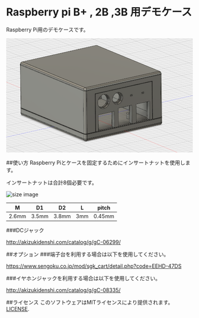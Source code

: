 Raspberry pi B+ , 2B ,3B 用デモケース
=====================================================
Raspberry Pi用のデモケースです。

![demo case image](./Case.png "demo case image.")

##使い方
Raspberry Piとケースを固定するためにインサートナットを使用します。

インサートナットは合計8個必要です。

![size image](http://www.hirosugi-net.co.jp/img/category/4/14131314-4.gif)

|M|D1|D2|L|pitch|
|:--:|:--:|:--:|:--:|:--:|
|2.6mm|3.5mm|3.8mm|3mm|0.45mm|

###DCジャック

http://akizukidenshi.com/catalog/g/gC-06299/

##オプション
###端子台を利用する場合は以下を使用してください。

https://www.sengoku.co.jp/mod/sgk_cart/detail.php?code=EEHD-47DS

###イヤホンジャックを利用する場合は以下を使用してください。

http://akizukidenshi.com/catalog/g/gC-08335/

##ライセンス
このソフトウェアはMITライセンスにより提供されます。 [LICENSE](https://github.com/ekazyam/Raspberry-Pi-Demo-Case/blob/master/LICENSE).
